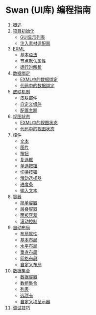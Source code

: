 Swan (UI库) 编程指南
==================================

1. [概述]()
2. [项目初始化]()
	* [GUI显示列表]()
	* [注入素材适配器]()
3. [EXML]()
	* [基本语法]()
	* [节点默认属性]()
	* [运行时解析]()
4. [数据绑定]()
	* [EXML中的数据绑定]()
	* [代码中的数据绑定]()
5. [皮肤机制]()
	* [皮肤部件]()
	* [自定义组件]()
	* [配置主题]()	
6. [视图状态]()
	* [EXML中的视图状态]()
	* [代码中的视图状态]()
7. [控件]()
    * [文本]()
    * [图片]()
	* [按钮]()
	* [复选框]()
	* [单选按钮]()
	* [切换按钮]()
	* [滑动选择器]()
	* [进度条]()
	* [输入文本]()				
8. [容器]()	
	* [简单容器]()
	* [层叠容器]()	
	* [面板容器]()	
	* [滚动控制]()		
9. [自动布局]()	
	* [布局属性]()
	* [基本布局]()	
	* [水平布局]()	
	* [垂直布局]()
	* [网格布局]()	
	* [自定义布局]()	
10. [数据集合]()	
	* [数据容器]()
	* [数组集合]()
	* [列表]()	
	* [选项卡]()	
	* [自定义项呈示器]()	
11. [调试技巧]()	

	
